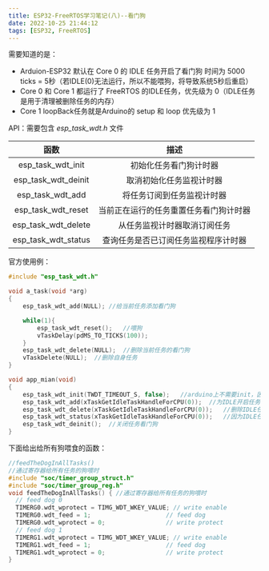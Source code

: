 ```yaml
---
title: ESP32-FreeRTOS学习笔记(八)--看门狗
date: 2022-10-25 21:44:12
tags: [ESP32, FreeRTOS]
---
```


 需要知道的是：

- Arduion-ESP32 默认在 Core 0 的 IDLE 任务开启了看门狗 时间为 5000 ticks = 5秒（若IDLE(0)无法运行，所以不能喂狗，将导致系统5秒后重启）
- Core 0 和 Core 1 都运行了 FreeRTOS 的IDLE任务，优先级为 0（IDLE任务是用于清理被删除任务的内存）
- Core 1 loopBack任务就是Arduino的 setup 和 loop 优先级为 1

API：需要包含 *esp_task_wdt.h* 文件

|        函数         |                  描述                  |
| :-----------------: | :------------------------------------: |
|  esp_task_wdt_init  |         初始化任务看门狗计时器         |
| esp_task_wdt_deinit |        取消初始化任务监视计时器        |
|  esp_task_wdt_add   |       将任务订阅到任务监视计时器       |
| esp_task_wdt_reset  | 当前正在运行的任务重置任务看门狗计时器 |
| esp_task_wdt_delete |      从任务监视计时器取消订阅任务      |
| esp_task_wdt_status |  查询任务是否已订阅任务监视程序计时器  |

官方使用例：

```c++
#include "esp_task_wdt.h"

void a_task(void *arg)
{
    esp_task_wdt_add(NULL);	//给当前任务添加看门狗

    while(1){
        esp_task_wdt_reset();	//喂狗
        vTaskDelay(pdMS_TO_TICKS(100));
    }
    esp_task_wdt_delete(NULL);	//删除当前任务的看门狗
    vTaskDelete(NULL);	//删除自身任务
}

void app_mian(void)
{
    esp_task_wdt_init(TWDT_TIMEOUT_S, false);	//arduino上不需要init，因为官方已经写到你程序前面了
    esp_task_wdt_add(xTaskGetIdleTaskHandleForCPU(0));	//为IDLE开启任务看门狗
    esp_task_wdt_delete(xTaskGetIdleTaskHandleForCPU(0));	//删除IDLE任务的看门狗
    esp_task_wdt_status(xTaskGetIdleTaskHandleForCPU(0));	//因为IDLE任务看门狗被删除所以会返回ESP_ERR_NOT_FOUND
    esp_task_wdt_deinit();	//关闭任务看门狗
}
```

下面给出给所有狗喂食的函数：

```c++
//feedTheDogInAllTasks()
//通过寄存器给所有任务的狗喂时
#include "soc/timer_group_struct.h"
#include "soc/timer_group_reg.h"
void feedTheDogInAllTasks() { //通过寄存器给所有任务的狗喂时
  // feed dog 0
  TIMERG0.wdt_wprotect = TIMG_WDT_WKEY_VALUE; // write enable
  TIMERG0.wdt_feed = 1;                     // feed dog
  TIMERG0.wdt_wprotect = 0;                 // write protect
  // feed dog 1
  TIMERG1.wdt_wprotect = TIMG_WDT_WKEY_VALUE; // write enable
  TIMERG1.wdt_feed = 1;                     // feed dog
  TIMERG1.wdt_wprotect = 0;                 // write protect
}
```

